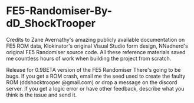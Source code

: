 # FE5-Randomiser-By-dD_ShockTrooper

Credits to Zane Avernathy's amazing publicly available documentation on FE5 ROM data, Klokinator's original Visual Studio form design, NNadnerd's original FE5 Randomiser source code. All these reference materials saved me countless hours of work when building the project from scratch.

Release for 0.9BETA version of the FE5 Randomiser
There's going to be bugs. If you get a ROM crash, email me the seed used to create the faulty ROM (ddshocktrooper @gmail.com) or drop a message on the discord server. If you get a logic error or have other feedback, describe what you think is the issue and send it.
